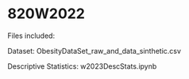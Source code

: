 # 820W2022
Files included:

Dataset: ObesityDataSet_raw_and_data_sinthetic.csv

Descriptive Statistics: w2023DescStats.ipynb
